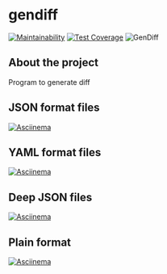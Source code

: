 # gendiff
[![Maintainability](https://api.codeclimate.com/v1/badges/6fe6da1c5d07c8c163b6/maintainability)](https://codeclimate.com/github/Nemial/php-project-lvl2/maintainability)
[![Test Coverage](https://api.codeclimate.com/v1/badges/6fe6da1c5d07c8c163b6/test_coverage)](https://codeclimate.com/github/Nemial/php-project-lvl2/test_coverage)
![GenDiff](https://github.com/Nemial/php-project-lvl2/workflows/GenDiff/badge.svg)

## About the project
Program to generate diff

## JSON format files
[![Asciinema](https://asciinema.org/a/c1sLx9u5US7JVlezLWlm5uzsO.png)](https://asciinema.org/a/c1sLx9u5US7JVlezLWlm5uzsO)

## YAML format files
[![Asciinema](https://asciinema.org/a/jJ3j4wxmY431zyU6k8BCcngwq.png)](https://asciinema.org/a/jJ3j4wxmY431zyU6k8BCcngwq)

## Deep JSON files
[![Asciinema](https://asciinema.org/a/skEhjfgAmAZB2beoaYOu8PwX0.png)](https://asciinema.org/a/skEhjfgAmAZB2beoaYOu8PwX0)

## Plain format
[![Asciinema](https://asciinema.org/a/9E1SWvL1jnDPzacTAwN2ptnFG.png)](https://asciinema.org/a/9E1SWvL1jnDPzacTAwN2ptnFG)
